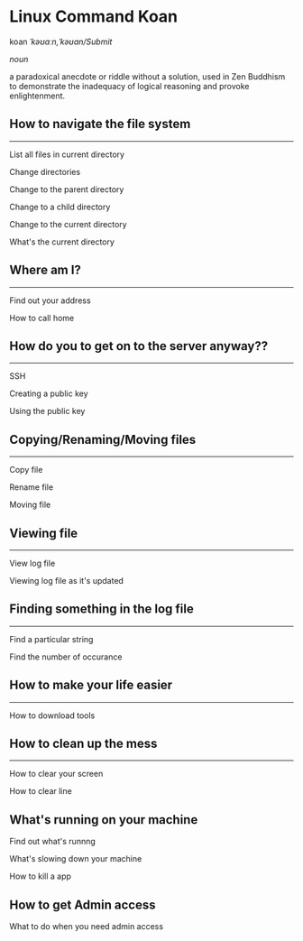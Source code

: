 # Linux Command Koan
koan 
*ˈkəʊɑːn,ˈkəʊan/Submit*

*noun*

a paradoxical anecdote or riddle without a solution, used in Zen Buddhism to demonstrate the inadequacy of logical reasoning and provoke enlightenment.

## How to navigate the file system
---
List all files in current directory

Change directories

Change to the parent directory

Change to a child directory

Change to the current directory

What's the current directory

## Where am I?
---
Find out your address

How to call home

## How do you to get on to the server anyway??
---
SSH

Creating a public key

Using the public key

## Copying/Renaming/Moving files
---

Copy file

Rename file

Moving file

## Viewing file
---
View log file

Viewing log file as it's updated

## Finding something in the log file
---
Find a particular string

Find the number of occurance

## How to make your life easier
---
How to download tools

## How to clean up the mess
---
How to clear your screen

How to clear line

## What's running on your machine
Find out what's runnng

What's slowing down your machine

How to kill a app

## How to get Admin access
What to do when you need admin access

